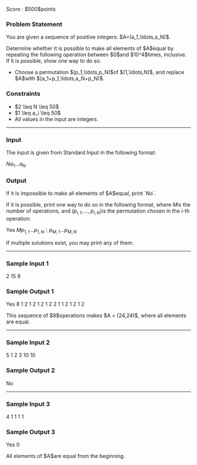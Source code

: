 
<div>

<span>

<span>

<p>
Score : $500$points
</p>

<div>

<section>

### **Problem Statement**

<p>
You are given a sequence of positive integers: $A=(a_1,\ldots,a_N)$.
</p>

<p>
Determine whether it is possible to make all elements of $A$equal by repeating the following operation between $0$and $10^4$times, inclusive. If it is possible, show one way to do so.
</p>

<ul>

<li>
Choose a permutation $(p_1,\ldots,p_N)$of $(1,\ldots,N)$, and replace $A$with $(a_1+p_1,\ldots,a_N+p_N)$.
</li>

</ul>

</section>

</div>

<div>

<section>

### **Constraints**

<ul>

<li>
$2 \leq N \leq 50$
</li>

<li>
$1 \leq a_i \leq 50$
</li>

<li>
All values in the input are integers.
</li>

</ul>

</section>

</div>

---

<div>

<div>

<section>

### **Input**

<p>
The input is given from Standard Input in the following format:
</p>

<div>

$N$$a_1$$\ldots$$a_N$
</div>

</section>

</div>

<div>

<section>

### **Output**

<p>
If it is impossible to make all elements of $A$equal, print `No`.

If it is possible, print one way to do so in the following format, where $M$is the number of operations, and $(p_{i,1},\ldots,p_{i,N})$is the permutation chosen in the $i$-th operation:
</p>

<div>

Yes
$M$$p_{1,1}$$\ldots$$p_{1,N}$$\vdots$$p_{M,1}$$\ldots$$p_{M,N}$
</div>

<p>
If multiple solutions exist, you may print any of them.
</p>

</section>

</div>

</div>

---

<div>

<section>

### **Sample Input 1**

<div>

2
15 9

</div>

</section>

</div>

<div>

<section>

### **Sample Output 1**

<div>

Yes
8
1 2
1 2
1 2
1 2
2 1
1 2
1 2
1 2

</div>

<p>
This sequence of $8$operations makes $A = (24,24)$, where all elements are equal.
</p>

</section>

</div>

---

<div>

<section>

### **Sample Input 2**

<div>

5
1 2 3 10 10

</div>

</section>

</div>

<div>

<section>

### **Sample Output 2**

<div>

No

</div>

</section>

</div>

---

<div>

<section>

### **Sample Input 3**

<div>

4
1 1 1 1

</div>

</section>

</div>

<div>

<section>

### **Sample Output 3**

<div>

Yes
0

</div>

<p>
All elements of $A$are equal from the beginning.
</p>

</section>

</div>

</span>

</span>

</div>
